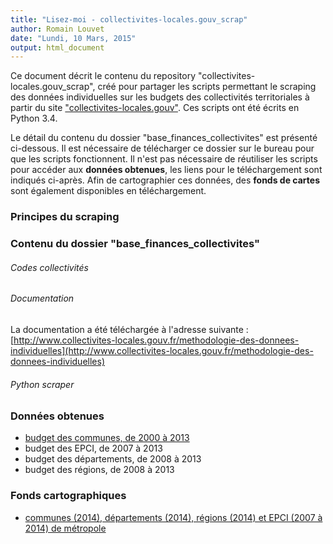 ```yaml
---
title: "Lisez-moi - collectivites-locales.gouv_scrap"
author: Romain Louvet
date: "Lundi, 10 Mars, 2015"
output: html_document
---
```


Ce document décrit le contenu du repository "collectivites-locales.gouv_scrap", créé pour partager les scripts permettant le scraping des données individuelles sur les budgets des collectivités territoriales à partir du site ["collectivites-locales.gouv"](http://www.collectivites-locales.gouv.fr/). Ces scripts ont été écrits en Python 3.4.

Le détail du contenu du dossier "base_finances_collectivites" est présenté ci-dessous. Il est nécessaire de télécharger ce dossier sur le bureau pour que les scripts fonctionnent. Il n'est pas nécessaire de réutiliser les scripts pour accéder aux **données obtenues**, les liens pour le téléchargement sont indiqués ci-après. Afin de cartographier ces données, des **fonds de cartes** sont également disponibles en téléchargement.

### Principes du scraping

### Contenu du dossier "base_finances_collectivites"

###### Codes collectivités

###### Documentation

La documentation a été téléchargée à l'adresse suivante : [http://www.collectivites-locales.gouv.fr/methodologie-des-donnees-individuelles](http://www.collectivites-locales.gouv.fr/methodologie-des-donnees-individuelles)

###### Python scraper

### Données obtenues

- [budget des communes, de 2000 à 2013](https://www.dropbox.com/s/bob2cr8mhnfwb4v/coll_loc_comm2000_2013.7z?dl=0)
- budget des EPCI, de 2007 à 2013
- budget des départements, de 2008 à 2013
- budget des régions, de 2008 à 2013

### Fonds cartographiques

- [communes (2014), départements (2014), régions (2014) et EPCI (2007 à 2014) de métropole](https://www.dropbox.com/s/0pmx33mzzempu43/base_fi_coll_carto_metropole.7z?dl=0)
